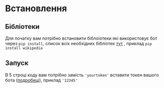 # Встановлення 
## Бібліотеки 
Для початку вам потрібно встановити біблоіотеки які використовує бот через ```pip install```, список всіх необхідних бібліотек [тут](https://github.com/Skyrim-police/skyrim_bot/blob/main/requirements.txt) , приклад ```pip install wikipedia```
## Запуск 
В 5 строці коду вам потрібно замість ```'yourtoken'``` вставити токен вашого бота ([подробиці](https://www.writebots.com/discord-bot-token/)), приклад ```'12345'```
